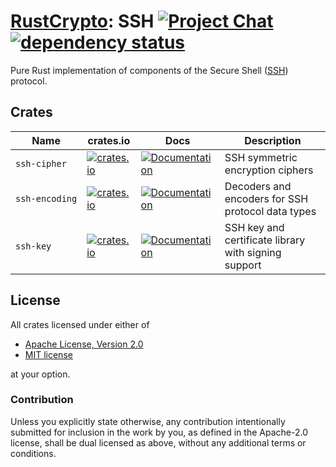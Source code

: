 # [RustCrypto]: SSH [![Project Chat][chat-image]][chat-link] [![dependency status][deps-image]][deps-link]

Pure Rust implementation of components of the Secure Shell ([SSH]) protocol.

## Crates

| Name           | crates.io                                                                                               | Docs                                                                                     | Description                                          |
|----------------|---------------------------------------------------------------------------------------------------------|------------------------------------------------------------------------------------------|------------------------------------------------------|
| `ssh‑cipher`   | [![crates.io](https://img.shields.io/crates/v/ssh-cipher.svg)](https://crates.io/crates/ssh-cipher)     | [![Documentation](https://docs.rs/ssh-cipher/badge.svg)](https://docs.rs/ssh-cipher) | SSH symmetric encryption ciphers 
| `ssh‑encoding` | [![crates.io](https://img.shields.io/crates/v/ssh-encoding.svg)](https://crates.io/crates/ssh-encoding) | [![Documentation](https://docs.rs/ssh-encoding/badge.svg)](https://docs.rs/ssh-encoding) | Decoders and encoders for SSH protocol data types    |
| `ssh‑key`      | [![crates.io](https://img.shields.io/crates/v/ssh-key.svg)](https://crates.io/crates/ssh-key)           | [![Documentation](https://docs.rs/ssh-key/badge.svg)](https://docs.rs/ssh-key)           | SSH key and certificate library with signing support |

## License

All crates licensed under either of

- [Apache License, Version 2.0](http://www.apache.org/licenses/LICENSE-2.0)
- [MIT license](http://opensource.org/licenses/MIT)

at your option.

### Contribution

Unless you explicitly state otherwise, any contribution intentionally submitted
for inclusion in the work by you, as defined in the Apache-2.0 license, shall be
dual licensed as above, without any additional terms or conditions.

[//]: # "badges"
[chat-image]: https://img.shields.io/badge/zulip-join_chat-blue.svg
[chat-link]: https://rustcrypto.zulipchat.com/#narrow/stream/346919-SSH
[deps-image]: https://deps.rs/repo/github/RustCrypto/SSH/status.svg
[deps-link]: https://deps.rs/repo/github/RustCrypto/SSH

[//]: # "links"
[RustCrypto]: https://github.com/RustCrypto/
[SSH]: https://en.wikipedia.org/wiki/Secure_Shell

